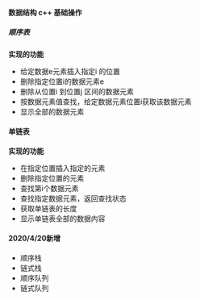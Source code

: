 #### 数据结构 c++ 基础操作

##### 顺序表

**实现的功能**

* 给定数据e元素插入指定i 的位置
* 删除指定位置i的数据元素e
* 删除从位置i 到位置j 区间的数据元素
* 按数据元素值查找，给定数据元素位置i获取该数据元素
* 显示全部的数据元素







#### 单链表

**实现的功能**

* 在指定位置插入指定的元素
* 删除指定位置的元素
* 查找第i个数据元素
* 查找指定数据元素，返回查找状态
* 获取单链表的长度
* 显示单链表全部的数据内容

#### 2020/4/20新增
* 顺序栈
* 链式栈
* 顺序队列
* 链式队列




